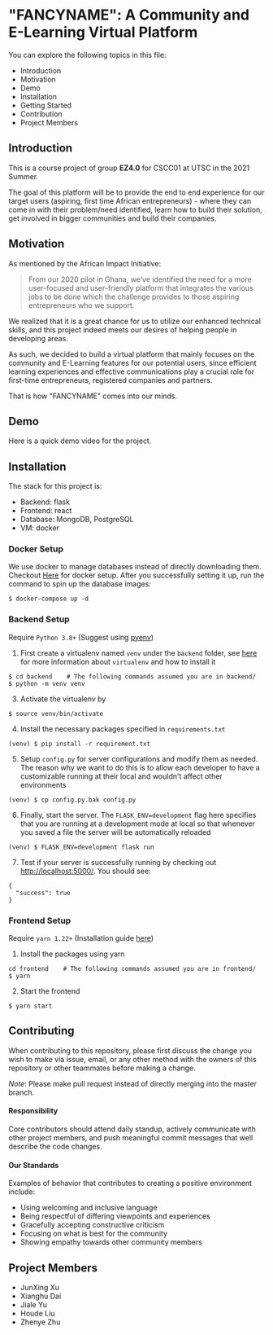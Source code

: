 # "FANCYNAME": A Community and E-Learning Virtual Platform
You can explore the following topics in this file:
- Introduction
- Motivation
- Demo
- Installation
- Getting Started
- Contribution
- Project Members

## Introduction
This is a course project of group **EZ4.0** for CSCC01 at UTSC in the 2021 Summer.

The goal of this platform will be to provide the end to end experience for our target users (aspiring, first time
African entrepreneurs) - where they can come in with their problem/need identified, learn how to build
their solution, get involved in bigger communities and build their companies.

## Motivation
As mentioned by the African Impact Initiative:
> From our 2020 pilot in Ghana, we’ve identified the need for a more user-focused and user-friendly
platform that integrates the various jobs to be done which the challenge provides to those aspiring entrepreneurs who we
support.

We realized that it is a great chance for us to utilize our enhanced technical skills, and this project indeed meets our desires of helping people in developing areas.

As such, we decided to build a virtual platform that mainly focuses on the community and E-Learning features for our potential users, since efficient learning experiences and effective communications play a crucial role for first-time entrepreneurs, registered companies and partners.

That is how "FANCYNAME" comes into our minds.

## Demo
Here is a quick demo video for the project.

## Installation
The stack for this project is:
- Backend: flask
- Frontend: react
- Database: MongoDB, PostgreSQL
- VM: docker

### Docker Setup
We use docker to manage databases instead of directly downloading them. Checkout [Here](https://docs.docker.com/get-started/) for docker setup. After you successfully setting it up, run the command to spin up the database images:
```
$ docker-compose up -d
```

### Backend Setup
Require `Python 3.8+` (Suggest using [pyenv](https://github.com/pyenv/pyenv))

1. First create a virtualenv named `venv` under the `backend` folder, see [here](https://virtualenv.pypa.io/en/latest/installation.html) for more information about `virtualenv` and how to install it
```
$ cd backend    # The following commands assumed you are in backend/
$ python -m venv venv
```

3. Activate the virtualenv by
```
$ source venv/bin/activate
```

4. Install the necessary packages specified in `requirements.txt`
```
(venv) $ pip install -r requirement.txt
```

5. Setup `config.py` for server configurations and modify them as needed. The reason why we want to do this is to allow each developer to have a customizable running at their local and wouldn't affect other environments
```
(venv) $ cp config.py.bak config.py
```

6. Finally, start the server. The `FLASK_ENV=development` flag here specifies that you are running at a development mode at local so that whenever you saved a file the server will be automatically reloaded
```
(venv) $ FLASK_ENV=development flask run
```

7. Test if your server is successfully running by checking out [http://localhost:5000/](http://localhost:5000/). You should see:
```
{
  "success": true
}
```

### Frontend Setup
Require `yarn 1.22+` (Installation guide [here](https://classic.yarnpkg.com/en/docs/install/#mac-stable))

1. Install the packages using yarn
```
cd frontend    # The following commands assumed you are in frontend/
$ yarn
```

2. Start the frontend
```
$ yarn start
```

## Contributing
When contributing to this repository, please first discuss the change you wish to make via issue, email, or any other method with the owners of this repository or other teammates before making a change.

*Note*: Please make pull request instead of directly merging into the master branch.

#### Responsibility
Core contributors should attend daily standup, actively communicate with other project members, and push meaningful commit messages that well describe the code changes.

#### Our Standards
Examples of behavior that contributes to creating a positive environment
include:

* Using welcoming and inclusive language
* Being respectful of differing viewpoints and experiences
* Gracefully accepting constructive criticism
* Focusing on what is best for the community
* Showing empathy towards other community members


## Project Members
- JunXing Xu
- Xianghu Dai
- Jiale Yu
- Houde Liu
- Zhenye Zhu
